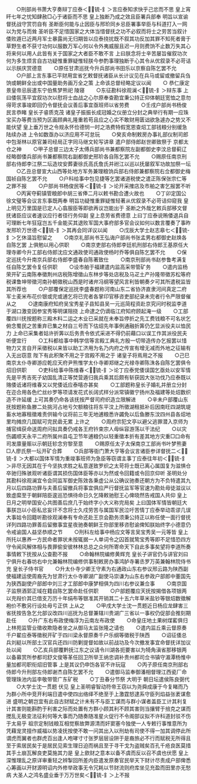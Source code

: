 <!-- { "loadSidebar": true } -->
　　○刑部尚书萧大亨奏辩丁应泰＜锍-釒＞言应泰知求快乎己忿而不思  皇上宵旰七年之忧知肆赦□心于诸臣而不思  皇上独断乃成之效且臣署兵部奉  明旨以宣谕督抚战守赏罚自有  圣断臣何能与止因臣与邢玠同乡忌臣署事举臣与科道打入一网以为党与而耸  圣听臣不足惜国家之大体当惜督抚之功不必叙而将士之劳苦当叙计倭败遁已近两月军士暴露尚无归期皆以应泰挠扰既不叙其功反加其罪不知死者膏于草野生者不获寸功何以服数万军心何以令外夷威服且迟一月则费饷不止数万失其心将来何以用人此皆有关于国家之大者臣不敢不言  上曰朕念将士辛苦屡旨催叙功次何为多生烦言自古功疑惟重罪疑惟轻朕今参酌事理独断于心其令从优叙录不必苛诘以示朕庆赏德意
　　○原任甘肃巡抚今升兵部尚书田乐以京察自陈乞罢不允
　　○户部上言东事已平财用宜省乞敕督抚诸臣从长计议见在兵马或留或撤留兵刍饷或朝鲜全出或中国量助务画万全之策  上命该总督经略定议以闻
　　○  恭仁康定景皇帝忌辰遣东宁伯焦梦熊祀  陵寝
　　○东征勘科徐观澜＜锍-釒＞辩东事  上曰倭氛荡平宜叙功次以慰将士血战之心尔原奉查勘宜秉公持正仰体朝廷宽恤之意勿得苛求事竣即回仍令督抚会议善后事宜亟班师以省劳费
　　○壬戌户部尚书杨俊民言恭睹  皇长子睿质克茂  诸皇子振振长成冠婚之仪册立分封之典举行有期一应珠宝买办等费当预为区画顾典礼隆重若苟且应之心实不敢财用匮诎欲急遽办之势又不能伏望  皇上垂万世之令规永怀俭德悯一时之浩费特假宽恩查炤工部钱粮分别缓急陆续办进  上令如数亟办以济应用不可怠玩
　　○癸亥命制敕房办事礼部仪制司郎中包渐林以原官兼司经局正字同马继文轮写讲章  遣户部侍郎赵世卿致祭于  京都太仓之神
　　○甲子总督三边太子太傅兵部尚书兼都察院左副都御史李汶总督蓟辽经略御倭兵部尚书兼都察院右副都御史邢玠各自陈乞罢不允
　　○赐原任南京刑部右侍郎李江祭二坛造坟安葬妻徐氏高氏詹氏并祔江以巡以抚屡叙军功故加祭一坛
　　○乙丑总督宣大山西等处地方军务兼理粮饷兵部右侍郎兼都察院右佥都御史梅国祯自陈乞罢不允
　　○户科给事中包见捷等乞罢诸道税使之遣正陈保张宗仁等之罪不报
　　○户部尚书杨俊民等＜锍-釒＞论开采搉店及市舶之害乞报罢不听
　　○丙寅夺蓟镇管粮郎中胡三省俸二月以敕书勘合遭火故也
　　○丁卯定国公徐文璧等会议言东事既两奉  明旨功疑惟重罪疑惟轻著从优叙录不必苛诘仰窥我  皇上明见万里国是已定人心翕服臣等即欲再议岂能出于  圣断之外哉乞敕兵部移文督抚诸臣应议者速议应行者径行务仰副  皇上息劳省费德意  上曰丁应泰说贿倭退兵自可理断七年狂寇岂五千金能买其退败军国大事府部多官会议如何以数言覆奏了事昨发邢玠万世德＜锍-釒＞其再会同详议以闻
　　○戊辰大学士赵志皋七＜锍-釒＞乞休温旨慰留之
　　○南京礼部尚书王弘诲户部尚书张孟男右都御史赵焕各自陈乞罢  上俱勉以用心供职
　　○南京吏部右侍郎李廷机刑部右侍郎王基原任大理寺卿今升工部右侍郎沈应文通政使司通政使杨时乔等俱自陈乞罢不允
　　○保定巡抚今升南京兵部右侍郎李盛春自陈著致仕
　　○南京刑部尚书赵参鲁考满复任自陈乞罢令复任供职
　　○设市舶于福建遣内监高采带管矿务
　　○遣内监杨荣开矿云南陈奉徵荆州店税陈增徵山东林步等处店税及马疋土产孙隆带徵苏松等府税课鲁坤带徵河南孙朝徵税山西是时诸弁冯纲等望风言利皆朝奏夕可其所遣税监皆其所荐也
　　○户部覆保定巡抚李盛春题称河南山东二省协济直隶河间真定二府军士麦米布花价银或完或逋乞将已完者各掌印官移咨吏部纪录未完者行令严限督催从之
　　○逮南康府知府吴宝秀星子县知县吴一元巡简程资赴京究问时税监李道于湖口激变因参宝秀等明谋阻挠  上命逮之仍谪临江府知府顾起淹一级
　　○工部覆四川抚按题称三殿木料二运之木业已采就在未奉旨停折之先工费钱粮不可名状乞俯念蜀民之苦重弃已集之材自三号而下估炤先年事例通融折筭仍乞显派役夫以恤民力  上命已采集者姑许折筭以后务责令依式采进不得仍前藉口以误工作其派役民夫听便宜行
　　○工科都给事中韩学信等言殿工典礼方殷一切带造传办乞报罢以惜物力又言自开采徵税以来皆以助工济用为名乃内府之传宣有增无减而外地之征输有入无出窃意  陛下有此积聚不用之于宫殿不用之于  诸皇子将焉用之不报
　　○己巳南京太仆寺卿游应乾应天府尹熊惟学太仆寺卿郑继之光禄寺卿陈洙各自陈乞罢俱令炤旧供职
　　○吏科给事中陈维春＜锍-釒＞论丁应泰党倭误国乞亟处以安军情先是平秀吉死子幼国乱清正等焚营遁归我兵乘其后颇有斩获因大张功伐乃应泰既以赂倭诋诸将维春又以党倭诋应泰嘻亦甚矣
　　○工部题称皇长子婚礼并册立分封在迩合用各色纻丝纱罗等项请发花式长阔式样分派常镇徽宁扬州及福建等处炤数织造不许延缓  上可其奏仍命各该抚按严督司府织造立限解进
　　○辛未户部覆山东抚按题称鱼滕二处挑河占地亏欠额粮往将东平汶上所徵湖租抵补后因南旺四湖筑堤畜水地寡租徵难责供输今议将前三年无地逋粮悉许蠲免以后鱼滕东汶四州县各炤地里均摊庶几国赋可完民碞无累  上许之
　　○周府宗犯文亭以避父逃罪潜入京师为捕官缉获命送周府问拟具奏仍戒各王府钤束宗人毋纵容游荡以干法纪
　　○以灾伤蠲顺天永平二府所属州县屯卫节年逋粮仍以轻重徵本折有差其地方灾重□口命有司发廪量赈以示朝廷轸念穷黎至意
　　○赐原任太子太保南京工部尚书叶梦熊妻□人廖氏祭一坛开矿合葬
　　○兵部等衙门萧大亨等会议言诸臣参详督抚二＜锍-釒＞大都以国体军情为重竣事班师为急臣等窃谓主事丁应泰往年初＜锍-釒＞非尽无因其在于今坚执求胜之私意遂致罗织之太苛将士既已离心属国复为滋惧仓卒驰归殊骇观听诸臣谓其损伤国体臣等亦以为然或令回籍或令回京仰听  圣明处分其勘科徐观澜宜令会同监军御史陈效各秉虚公从公确议驰奏还朝方为不负特遣其九月以后四路功罪与夫善后留撤兵将事宜俱应严行督抚监军等官速为勘处毋徒滋议以致虚縻至于朝鲜陪臣逡巡恐惧待命日久乞降敕驰慰王心俾晓然告戒国人共仰  皇上日月之明举国安心共图善后庶几于始终字小大义称完局矣  上曰国体军情皆朝廷大事朕岂以小臣私忿妄讦不念将士久戍劳苦与属国军民泣吁苦情丁应泰举动乖谬几误大事姑令回籍听勘徐观澜奉有专命还赴王京会勘务须秉公持正以称任使一面行督抚详列四路功罪善后留撤事宜星夜驰奏朝鲜王你部里移咨慰谕俾知朕始终字小德意仍令戒谕国人益坚恭顺之节
　　○刑科左给事中杨应文等言吴宝秀吴一元等皆  皇上所托以惠养一方民命者罪状未按辄据一人单词令之囚首就鸷宝秀等即不足惜恐四方守令闻风解体相与畏罪偷安彼林林总总之众何所寄命天下自此多事矣望将李道所奏事情敕下抚按从公查勘不报
　　○命翰林院编修黄辉充  皇长子讲官仍与讲官刘曰宁俱升右春坊右中允兼翰林院编修供事制敕房办事鸿胪寺署丞罗万英兼翰林院侍书充  皇长子侍书官
　　○升太仆寺少卿王守素为右通政山东右参议邢云路为陕西副使福建运使周裔先为甘肃行太仆寺卿湖广副使马崇谦为山东右参政户部郎中董国先为狭西副使户部郎中刘三才工部郎中康梦相俱为四川右参议兼佥事
　　○南京国子监祭酒郭正域在籍自陈乞罢命赴任供职
　　○户部题覆应天抚按揭借各项银两以充叚价其已借支万历十年绢布等银准其开销其二十五六年草米盐钞等银炤数徵解袍价不敷另行设处毋亏正供  上从之
　　○甲戌大学士沈一贯题近日杨应龙肆害三省抚按告急乞允部议改四川巡抚为总督兼辖川贵湖广三省以一事权仍促部会推刻期赴任
　　○升广东右布政使梅淳为云南左布政使
　　○命皇庄地土果树煤窰俱归上林苑监管业徵收欺隐者坐之从御马太监张隆之请也
　　○遣内监丘乘云督原奏千户翟应泰等徵税开矿于四川梁永督原奏千户乐纲等徵税于陕西
　　○诏征倭总兵刘綎以所部土汉官兵还四川防剿提督如故以前战功及今次撤发事宜命督抚详加议处以闻
　　○乙亥兵部覆黔抚江东之议请令川湖各扼要害以为犄角滇省那移银两以备募赏所参都司舒文俊等革任回卫所举王纳忠调补贵州都司佥书镇守湄潭杨惟中量加都司职衔炤旧管事  上是其议仍申饬各官不许玩寇
　　○丙子原任南京刑部右侍郎今升刑部左侍郎谢杰自陈乞罢不允
　　○遣御马监奉御潘相督理江西瓷厂命管理珠池内监李敬带管广东矿税
　　○丁丑春分节祭  大明于  朝日坛遣侯陈良弼代
　　○大学士沈一贯题  伏见  皇上圣明睿智动符帝王窃以为尧舜成康于今复睹而乃为群小所中竞开利端日遣中使四出络绎不绝至于上激霆怒逮系守臣列焰益张袤谋愈进  盛明之朝岂宜有此自古财赋之计未有不与臣工谋而与群小谋者盖臣工计其利复计其害则能斟酌于利害之际而处置有方群小顾其利不顾其害则当攘臂于掊克之谋而搅乱无极变法征利何等大事而乃随奏随准星火促行不令阁部议拟不许科道封驳不伤于太易乎  祖宗定制钱粮互相觉察故弊源清而奸窦塞今独使一人专敕行事惟意所为凭藉宠灵擅作威福以势凌抚按使不敢一问其出入以刑劫有司使不得一加其调停此所谓虎而翼者也群虎百出逢人咆哮寸寸张罗层层设阱于是裔旅必不行而赋税无所得且至于索居民矣于是居民见索生理日迫而祸且至于寻干戈为盗贼矣百孔千疮良医莫措其手土崩瓦解良吏莫施其力是  皇上歛财之意本以备不虞而反以召不虞也伏愿  皇上深惟理乱之原详审重轻之辨掣回所差内臣遣发原奏官民举天下财计尽责成户部俾悉心筹画以开财源明诏内外修举政事无令冗耗以节财流则府库坐见充盈而田里亦无愁病  大圣人之鸿名盛业垂于万万世矣＜锍-釒＞上不报
